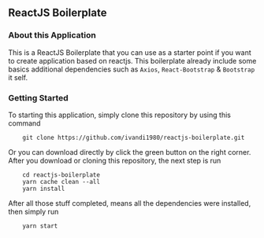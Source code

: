 ## ReactJS Boilerplate

### About this Application

This is a ReactJS Boilerplate that you can use as a starter point if you want to create application based on reactjs.
This boilerplate already include some basics additional dependencies such as `Axios`, `React-Bootstrap` & `Bootstrap` it self.

### Getting Started

To starting this application, simply clone this repository by using this command

```
    git clone https://github.com/ivandi1980/reactjs-boilerplate.git
```

Or you can download directly by click the green button on the right corner.
After you download or cloning this repository, the next step is run

```
    cd reactjs-boilerplate
    yarn cache clean --all
    yarn install
```

After all those stuff completed, means all the dependencies were installed, then simply run

```
    yarn start
```
